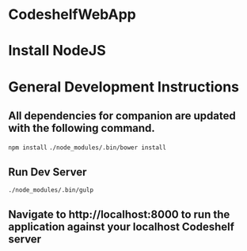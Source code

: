 CodeshelfWebApp
===============

# Install NodeJS

# General Development Instructions

## All dependencies for companion  are updated with the following command.

  `npm install`
  `./node_modules/.bin/bower install`

## Run Dev Server

   `./node_modules/.bin/gulp`

## Navigate to http://localhost:8000 to run the application against your localhost Codeshelf server

